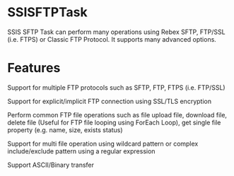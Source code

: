 # SSISFTPTask
SSIS SFTP Task can perform many operations using Rebex SFTP, FTP/SSL (i.e. FTPS) or Classic FTP Protocol. It supports many advanced options.


# Features
Support for multiple FTP protocols such as SFTP, FTP, FTPS (i.e. FTP/SSL)

Support for explicit/implicit FTP connection using SSL/TLS encryption

Perform common FTP file operations such as file upload file, download file, delete file (Useful for FTP file looping using ForEach Loop), get single file property (e.g. name, size, exists status)

Support for multi file operation using wildcard pattern or complex include/exclude pattern using a regular expression

Support ASCII/Binary transfer
